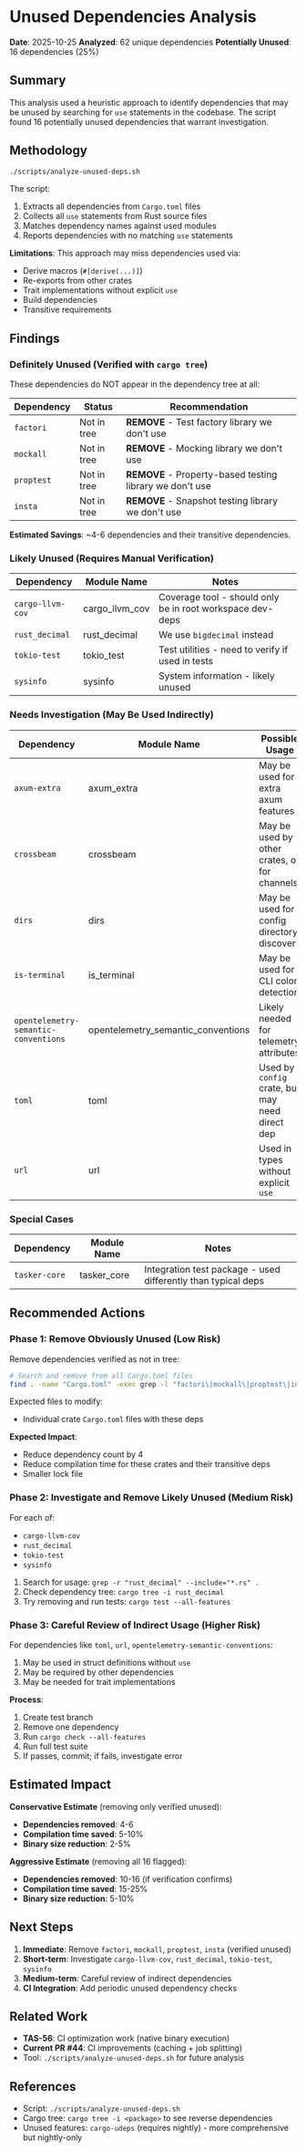 # Unused Dependencies Analysis

**Date**: 2025-10-25
**Analyzed**: 62 unique dependencies
**Potentially Unused**: 16 dependencies (25%)

## Summary

This analysis used a heuristic approach to identify dependencies that may be unused by searching for `use` statements in the codebase. The script found 16 potentially unused dependencies that warrant investigation.

## Methodology

```bash
./scripts/analyze-unused-deps.sh
```

The script:
1. Extracts all dependencies from `Cargo.toml` files
2. Collects all `use` statements from Rust source files
3. Matches dependency names against used modules
4. Reports dependencies with no matching `use` statements

**Limitations**: This approach may miss dependencies used via:
- Derive macros (`#[derive(...)]`)
- Re-exports from other crates
- Trait implementations without explicit `use`
- Build dependencies
- Transitive requirements

## Findings

### Definitely Unused (Verified with `cargo tree`)

These dependencies do NOT appear in the dependency tree at all:

| Dependency | Status | Recommendation |
|------------|--------|----------------|
| `factori` | Not in tree | **REMOVE** - Test factory library we don't use |
| `mockall` | Not in tree | **REMOVE** - Mocking library we don't use |
| `proptest` | Not in tree | **REMOVE** - Property-based testing library we don't use |
| `insta` | Not in tree | **REMOVE** - Snapshot testing library we don't use |

**Estimated Savings**: ~4-6 dependencies and their transitive dependencies.

### Likely Unused (Requires Manual Verification)

| Dependency | Module Name | Notes |
|------------|-------------|-------|
| `cargo-llvm-cov` | cargo_llvm_cov | Coverage tool - should only be in root workspace dev-deps |
| `rust_decimal` | rust_decimal | We use `bigdecimal` instead |
| `tokio-test` | tokio_test | Test utilities - need to verify if used in tests |
| `sysinfo` | sysinfo | System information - likely unused |

### Needs Investigation (May Be Used Indirectly)

| Dependency | Module Name | Possible Usage |
|------------|-------------|----------------|
| `axum-extra` | axum_extra | May be used for extra axum features |
| `crossbeam` | crossbeam | May be used by other crates, or for channels |
| `dirs` | dirs | May be used for config directory discovery |
| `is-terminal` | is_terminal | May be used for CLI color detection |
| `opentelemetry-semantic-conventions` | opentelemetry_semantic_conventions | Likely needed for telemetry attributes |
| `toml` | toml | Used by `config` crate, but may need direct dep |
| `url` | url | Used in types without explicit `use` |

### Special Cases

| Dependency | Module Name | Notes |
|------------|-------------|-------|
| `tasker-core` | tasker_core | Integration test package - used differently than typical deps |

## Recommended Actions

### Phase 1: Remove Obviously Unused (Low Risk)

Remove dependencies verified as not in tree:

```bash
# Search and remove from all Cargo.toml files
find . -name "Cargo.toml" -exec grep -l "factori\|mockall\|proptest\|insta" {} \;
```

Expected files to modify:
- Individual crate `Cargo.toml` files with these deps

**Expected Impact**:
- Reduce dependency count by 4
- Reduce compilation time for these crates and their transitive deps
- Smaller lock file

### Phase 2: Investigate and Remove Likely Unused (Medium Risk)

For each of:
- `cargo-llvm-cov`
- `rust_decimal`
- `tokio-test`
- `sysinfo`

1. Search for usage: `grep -r "rust_decimal" --include="*.rs" .`
2. Check dependency tree: `cargo tree -i rust_decimal`
3. Try removing and run tests: `cargo test --all-features`

### Phase 3: Careful Review of Indirect Usage (Higher Risk)

For dependencies like `toml`, `url`, `opentelemetry-semantic-conventions`:

1. May be used in struct definitions without `use`
2. May be required by other dependencies
3. May be needed for trait implementations

**Process**:
1. Create test branch
2. Remove one dependency
3. Run `cargo check --all-features`
4. Run full test suite
5. If passes, commit; if fails, investigate error

## Estimated Impact

**Conservative Estimate** (removing only verified unused):
- **Dependencies removed**: 4-6
- **Compilation time saved**: 5-10%
- **Binary size reduction**: 2-5%

**Aggressive Estimate** (removing all 16 flagged):
- **Dependencies removed**: 10-16 (if verification confirms)
- **Compilation time saved**: 15-25%
- **Binary size reduction**: 5-10%

## Next Steps

1. **Immediate**: Remove `factori`, `mockall`, `proptest`, `insta` (verified unused)
2. **Short-term**: Investigate `cargo-llvm-cov`, `rust_decimal`, `tokio-test`, `sysinfo`
3. **Medium-term**: Careful review of indirect dependencies
4. **CI Integration**: Add periodic unused dependency checks

## Related Work

- **TAS-56**: CI optimization work (native binary execution)
- **Current PR #44**: CI improvements (caching + job splitting)
- Tool: `./scripts/analyze-unused-deps.sh` for future analysis

## References

- Script: `./scripts/analyze-unused-deps.sh`
- Cargo tree: `cargo tree -i <package>` to see reverse dependencies
- Unused features: `cargo-udeps` (requires nightly) - more comprehensive but nightly-only
